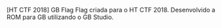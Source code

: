 [HT CTF 2018] GB Flag
Flag criada para o HT CTF 2018. Desenvolvido a ROM para GB utilizando o GB Studio.
